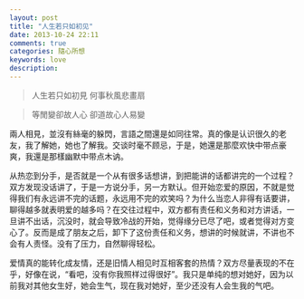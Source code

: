 ```yaml
---
layout: post
title: "人生若只如初见"
date: 2013-10-24 22:11
comments: true
categories: 隨心所想
keywords: love
description: 
---
```

>人生若只如初見
何事秋風悲畫扇

>等閒變卻故人心
卻道故心人易變

兩人相見，並沒有絲毫的躲閃，言語之間還是如同往常。真的像是认识很久的老友，我了解她，她也了解我。交谈时毫不顾忌，于是，她還是那麼欢快中带点豪爽，我還是那樣幽默中带点木讷。

从热恋到分手，是否就是一个从有很多话想讲，到把能讲的话都讲完的一个过程？双方发现没话讲了，于是一方说分手，另一方默认。但开始恋爱的原因，不就是觉得我们有永远讲不完的话题，永远用不完的欢笑吗？为什么当恋人非得有话要讲，聊得越多就表明爱的越多吗？在交往过程中，双方都有责任和义务和对方讲话，一旦讲不出话，沉没时，就会导致冷战的开始，觉得缘分已尽了吧，或者觉得对方变心了。反而是成了朋友之后，卸下了这份责任和义务，想讲的时候就讲，不讲也不会有人责怪。没有了压力，自然聊得轻松。

爱情真的能转化成友情，还是旧情人相见时互相客套的热情？双方尽量表现的不在乎，好像在说，“看吧，没有你我照样过得很好”。我只是单纯的想对她好，因为以前我对其他女生好，她会生气，现在我对她好，至少还没有人会生我的气吧。




